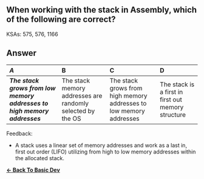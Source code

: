 ## When working with the stack in Assembly, which of the following are correct?

KSAs: 575, 576, 1166

## Answer
| ***A*** | B | C | D |
| :--- | :--- | :--- | :--- |
| ***The stack grows from low memory addresses to high memory addresses*** | The stack memory addresses are randomly selected by the OS | The stack grows from high memory addresses to low memory addresses | The stack is a first in first out memory structure |


Feedback:

- A stack uses a linear set of memory addresses and work as a last in, first out order (LIFO) utilizing from high to low memory addresses within the allocated stack.

[**<- Back To Basic Dev**](../../../Basic_Dev.md)


